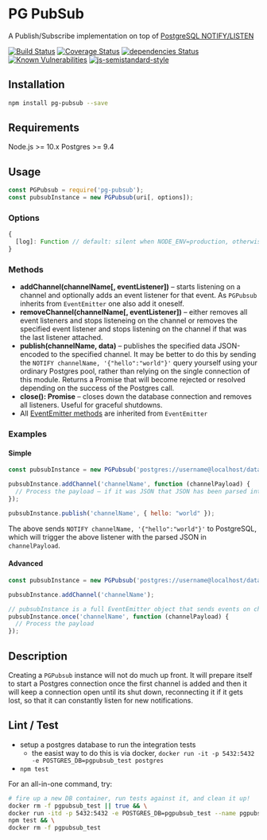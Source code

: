 # PG PubSub

A Publish/Subscribe implementation on top of [PostgreSQL NOTIFY/LISTEN](http://www.postgresql.org/docs/9.3/static/sql-notify.html)

[![Build Status](https://travis-ci.com/voxpelli/node-pg-pubsub.svg?branch=master)](https://travis-ci.com/voxpelli/node-pg-pubsub)
[![Coverage Status](https://coveralls.io/repos/voxpelli/node-pg-pubsub/badge.svg)](https://coveralls.io/r/voxpelli/node-pg-pubsub)
[![dependencies Status](https://david-dm.org/voxpelli/node-pg-pubsub/status.svg)](https://david-dm.org/voxpelli/node-pg-pubsub)
[![Known Vulnerabilities](https://snyk.io/test/github/voxpelli/node-pg-pubsub/badge.svg?targetFile=package.json)](https://snyk.io/test/github/voxpelli/node-pg-pubsub?targetFile=package.json)
[![js-semistandard-style](https://img.shields.io/badge/code%20style-semistandard-brightgreen.svg?style=flat)](https://github.com/Flet/semistandard)

## Installation

```bash
npm install pg-pubsub --save
```

## Requirements

Node.js >= 10.x
Postgres >= 9.4

## Usage

```js
const PGPubsub = require('pg-pubsub');
const pubsubInstance = new PGPubsub(uri[, options]);
```

### Options

```js
{
  [log]: Function // default: silent when NODE_ENV=production, otherwise defaults to console.log(...)
}
```

### Methods

* **addChannel(channelName[, eventListener])** – starts listening on a channel and optionally adds an event listener for that event. As `PGPubsub` inherits from `EventEmitter` one also add it oneself.
* **removeChannel(channelName[, eventListener])** – either removes all event listeners and stops listeneing on the channel or removes the specified event listener and stops listening on the channel if that was the last listener attached.
* **publish(channelName, data)** – publishes the specified data JSON-encoded to the specified channel. It may be better to do this by sending the `NOTIFY channelName, '{"hello":"world"}'` query yourself using your ordinary Postgres pool, rather than relying on the single connection of this module. Returns a Promise that will become rejected or resolved depending on the success of the Postgres call.
* **close(): Promise<void>** – closes down the database connection and removes all listeners. Useful for graceful shutdowns.
* All [EventEmitter methods](http://nodejs.org/api/events.html#events_class_events_eventemitter) are inherited from `EventEmitter`

### Examples

#### Simple

```javascript
const pubsubInstance = new PGPubsub('postgres://username@localhost/database');

pubsubInstance.addChannel('channelName', function (channelPayload) {
  // Process the payload – if it was JSON that JSON has been parsed into an object for you
});

pubsubInstance.publish('channelName', { hello: "world" });
```

The above sends `NOTIFY channelName, '{"hello":"world"}'` to PostgreSQL, which will trigger the above listener with the parsed JSON in `channelPayload`.

#### Advanced

```javascript
const pubsubInstance = new PGPubsub('postgres://username@localhost/database');

pubsubInstance.addChannel('channelName');

// pubsubInstance is a full EventEmitter object that sends events on channel names
pubsubInstance.once('channelName', function (channelPayload) {
  // Process the payload
});
```

## Description

Creating a `PGPubsub` instance will not do much up front. It will prepare itself to start a Postgres connection once the first channel is added and then it will keep a connection open until its shut down, reconnecting it if it gets lost, so that it can constantly listen for new notifications.

## Lint / Test

- setup a postgres database to run the integration tests
  - the easist way to do this is via docker, `docker run -it -p 5432:5432 -e POSTGRES_DB=pgpubsub_test postgres`
- `npm test`

For an all-in-one command, try:
```sh
# fire up a new DB container, run tests against it, and clean it up!
docker rm -f pgpubsub_test || true && \
docker run -itd -p 5432:5432 -e POSTGRES_DB=pgpubsub_test --name pgpubsub_test postgres && \
npm test && \
docker rm -f pgpubsub_test
```

